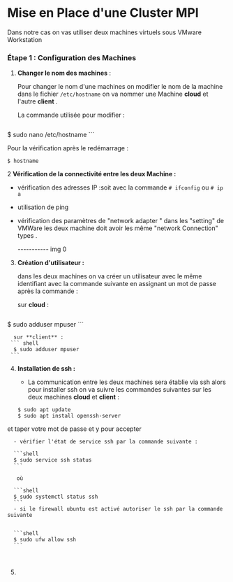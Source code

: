 # Mise en Place d'une Cluster MPI

Dans notre cas on vas utiliser deux machines virtuels  sous VMware Workstation 



### Étape 1 : Configuration des Machines 

1. **Changer le nom des machines**  :

   Pour changer le nom d'une machines on modifier le nom de la machine dans le fichier `/etc/hostname` on va nommer une Machine **cloud** et l'autre **client** .

   La commande utilisée pour modifier  :

    ``` shell
 $ sudo nano /etc/hostname 
    ```

   Pour la vérification après le redémarrage :

   ``` shell
 $ hostname
   ```

   2 **Vérification de la connectivité entre les deux Machine :**

   - vérification des adresses IP :soit avec la commande `# ifconfig` ou `# ip a`

   - utilisation de ping 

   - vérification des paramètres de "network adapter " dans les "setting" de VMWare les deux machine doit avoir les même "network Connection" types .

     ----------- img 0

   3. **Création d'utilisateur :**

      dans les deux machines on va créer un utilisateur avec le même identifiant  avec la commande suivante en assignant un mot de passe après la commande :

      sur  **cloud** :
   
      ``` shell
   $ sudo adduser mpuser
      ```
      
      
      sur **client** :
     ``` shell
      $ sudo adduser mpuser
     ```
   4. **Installation de ssh :**

      - La communication entre les deux machines sera établie via ssh alors pour installer ssh on va suivre les commandes suivantes sur les deux machines **cloud** et **client** :
   
      ```shell
      $ sudo apt update
      $ sudo apt install openssh-server
      ```
et taper votre mot de passe et y pour accepter 
   
      - vérifier l'état de service ssh par la commande suivante :
   
      ```shell
      $ sudo service ssh status
      ```

      ​	où 
   
      ```shell
      $ sudo systemctl status ssh
      ```
      - si le firewall ubuntu est activé autoriser le ssh par la commande suivante 
   
      
      ```shell
      $ sudo ufw allow ssh
      ```

​      

   5. 



```

```
